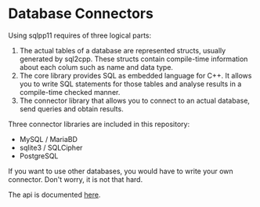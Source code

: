 # Database Connectors

Using sqlpp11 requires of three logical parts:
1. The actual tables of a database are represented structs, usually generated by sql2cpp. These structs contain compile-time information about each colum such as name and data type.
2. The core library provides SQL as embedded language for C++. It allows you to write SQL statements for those tables and analyse results in a compile-time checked manner.
3. The connector library that allows you to connect to an actual database, send queries and obtain results.

Three connector libraries are included in this repository:

  * MySQL / MariaBD
  * sqlite3 / SQLCipher
  * PostgreSQL

If you want to use other databases, you would have to write your own connector. Don't worry, it is not that hard.

The api is documented [here](https://github.com/rbock/sqlpp11/blob/master/connector_api/connection.h).
